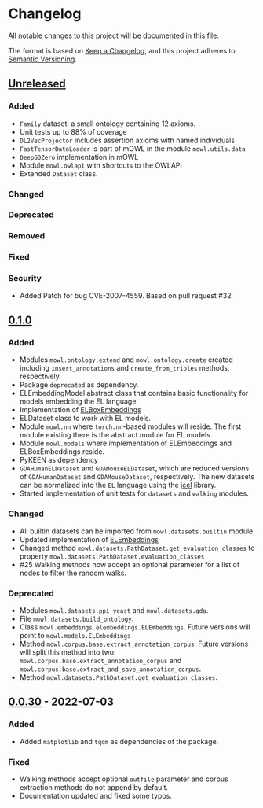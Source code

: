 # Changelog

All notable changes to this project will be documented in this file.

The format is based on [Keep a Changelog](https://keepachangelog.com/en/1.0.0/),
and this project adheres to [Semantic Versioning](https://semver.org/spec/v2.0.0.html).

## [Unreleased]

### Added
- `Family` dataset: a small ontology containing 12 axioms.
- Unit tests up to 88% of coverage
- `DL2VecProjector` includes assertion axioms with named individuals
- `FastTensorDataLoader` is part of mOWL in the module `mowl.utils.data`
- `DeepGOZero` implementation in mOWL
- Module `mowl.owlapi` with shortcuts to the OWLAPI
- Extended `Dataset` class.
### Changed
### Deprecated
### Removed
### Fixed
### Security
- Added Patch for bug CVE-2007-4559. Based on pull request #32

## [0.1.0]

### Added
- Modules `mowl.ontology.extend` and `mowl.ontology.create` created including `insert_annotations` and `create_from_triples` methods, respectively.
- Package `deprecated` as dependency.
- ELEmbeddingModel abstract class that contains basic functionality for models embedding the EL language.
- Implementation of [ELBoxEmbeddings](https://arxiv.org/abs/2202.14018)
- ELDataset class to work with EL models.
- Module `mowl.nn` where `torch.nn`-based modules will reside. The first module existing there is the abstract module for EL models.
- Module `mowl.models` where implementation of ELEmbeddings and ELBoxEmbeddings reside.
- PyKEEN as dependency
- `GDAHumanELDataset` and `GDAMouseELDataset`, which are reduced versions of `GDAHumanDataset` and `GDAMouseDataset`, respectively. The new datasets can be normalized into the `EL` language using the [jcel](https://julianmendez.github.io/jcel/) library.
- Started implementation of unit tests for `datasets` and `walking` modules.
### Changed
- All builtin datasets can be imported from `mowl.datasets.builtin` module.
- Updated implementation of [ELEmbeddings](https://www.ijcai.org/Proceedings/2019/845)
- Changed method `mowl.datasets.PathDataset.get_evaluation_classes` to property `mowl.datasets.PathDataset.evaluation_classes`
- #25 Walking methods now accept an optional parameter for a list of nodes to filter the random walks.

### Deprecated
- Modules `mowl.datasets.ppi_yeast` and `mowl.datasets.gda`.
- File `mowl.datasets.build_ontology`.
- Class `mowl.embeddings.elembeddings.ELEmbeddings`. Future versions will point to `mowl.models.ELEmbeddings`
- Method `mowl.corpus.base.extract_annotation_corpus`. Future versions will split this method into two: `mowl.corpus.base.extract_annotation_corpus` and `mowl.corpus.base.extract_and_save_annotation_corpus`.
- Method `mowl.datasets.PathDataset.get_evaluation_classes`.

## [0.0.30] - 2022-07-03
### Added
- Added `matplotlib` and `tqdm` as dependencies of the package.

### Fixed
- Walking methods accept optional `outfile` parameter and corpus extraction methods do not append by default.
- Documentation updated and fixed some typos.

[unreleased]: https://github.com/bio-ontology-research-group/mowl/compare/v0.1.0...HEAD
[0.1.0]: https://github.com/bio-ontology-research-group/mowl/releases/tag/v0.1.0
[0.0.30]: https://github.com/bio-ontology-research-group/mowl/releases/tag/v0.0.30
